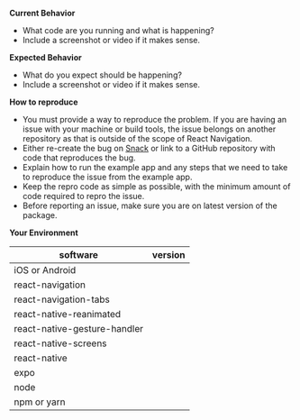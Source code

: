**Current Behavior**

- What code are you running and what is happening?
- Include a screenshot or video if it makes sense.

**Expected Behavior**

- What do you expect should be happening?
- Include a screenshot or video if it makes sense.

**How to reproduce**

- You must provide a way to reproduce the problem. If you are having an issue with your machine or build tools, the issue belongs on another repository as that is outside of the scope of React Navigation.
- Either re-create the bug on [Snack](https://snack.expo.io) or link to a GitHub repository with code that reproduces the bug.
- Explain how to run the example app and any steps that we need to take to reproduce the issue from the example app.
- Keep the repro code as simple as possible, with the minimum amount of code required to repro the issue.
- Before reporting an issue, make sure you are on latest version of the package.

**Your Environment**

| software                     | version |
| ---------------------------- | ------- |
| iOS or Android               |
| react-navigation             |
| react-navigation-tabs        |
| react-native-reanimated      |
| react-native-gesture-handler |
| react-native-screens         |
| react-native                 |
| expo                         |
| node                         |
| npm or yarn                  |

